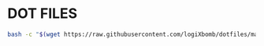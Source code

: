 # DOT FILES

```bash
bash -c "$(wget https://raw.githubusercontent.com/logiXbomb/dotfiles/master/install.sh -O -)"
```

